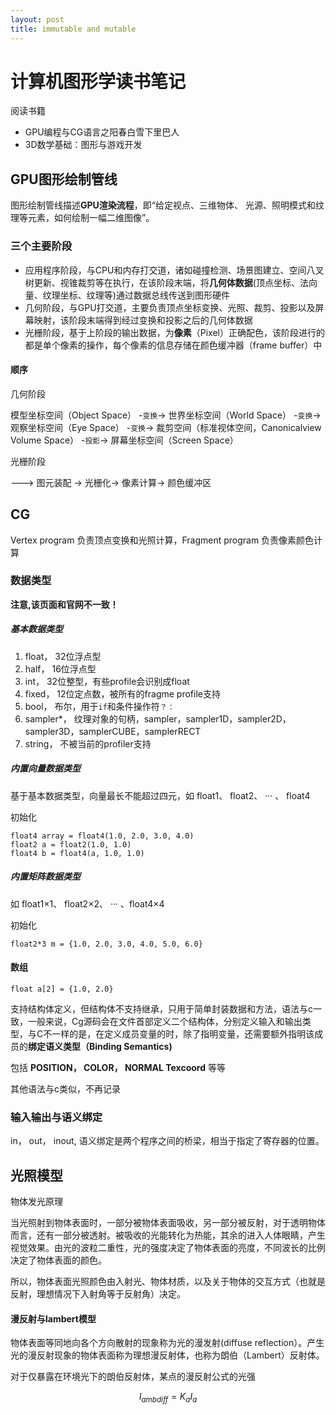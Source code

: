 ```yaml
---
layout: post
title: immutable and mutable
---
```


# 计算机图形学读书笔记 #

阅读书籍

- GPU编程与CG语言之阳春白雪下里巴人
- 3D数学基础：图形与游戏开发

## GPU图形绘制管线 ##

图形绘制管线描述**GPU渲染流程**，即“给定视点、三维物体、
光源、照明模式和纹理等元素，如何绘制一幅二维图像”。

### 三个主要阶段 ###

- 应用程序阶段，与CPU和内存打交道，诸如碰撞检测、场景图建立、空间八叉树更新、视锥裁剪等在执行，在该阶段末端，将**几何体数据**(顶点坐标、法向量、纹理坐标、纹理等)通过数据总线传送到图形硬件
- 几何阶段，与GPU打交道，主要负责顶点坐标变换、光照、裁剪、投影以及屏幕映射，该阶段末端得到经过变换和投影之后的几何体数据
- 光栅阶段，基于上阶段的输出数据，为**像素**（Pixel）正确配色，该阶段进行的都是单个像素的操作，每个像素的信息存储在颜色缓冲器（frame buffer）中

#### 顺序 ####

几何阶段

模型坐标空间（Object Space） -`变换`-> 世界坐标空间（World Space） -`变换`-> 观察坐标空间（Eye Space） -`变换`-> 裁剪空间（标准视体空间，Canonicalview Volume Space） -`投影`-> 屏幕坐标空间（Screen Space）

光栅阶段

---> 图元装配 -> 光栅化-> 像素计算-> 颜色缓冲区

## CG ##

Vertex program 负责顶点变换和光照计算，Fragment program 负责像素颜色计算

### 数据类型 ###

**注意,该页面和官网不一致！**

##### 基本数据类型 #####

1. float， 32位浮点型
1. half， 16位浮点型
1. int， 32位整型，有些profile会识别成float
1. fixed， 12位定点数，被所有的fragme profile支持
1. bool， 布尔，用于`if`和条件操作符`？：`
1. sampler*， 纹理对象的句柄，sampler，sampler1D，sampler2D，sampler3D，samplerCUBE，samplerRECT
1. string， 不被当前的profiler支持

##### 内置向量数据类型 #####

基于基本数据类型，向量最长不能超过四元，如 float1、 float2、 ··· 、 float4

初始化

	float4 array = float4(1.0, 2.0, 3.0, 4.0)
	float2 a = float2(1.0, 1.0)
	float4 b = float4(a, 1.0, 1.0)

##### 内置矩阵数据类型 #####

如 float1×1、 float2×2、 ··· 、float4×4

初始化

	float2*3 m = {1.0, 2.0, 3.0, 4.0, 5.0, 6.0}

#### 数组 ####

	float a[2] = {1.0, 2.0} 

支持结构体定义，但结构体不支持继承，只用于简单封装数据和方法，语法与c一致，一般来说，Cg源码会在文件首部定义二个结构体，分别定义输入和输出类型，与C不一样的是，在定义成员变量的时，除了指明变量，还需要额外指明该成员的**绑定语义类型（Binding Semantics)**

包括 **POSITION， COLOR， NORMAL Texcoord**  等等

其他语法与c类似，不再记录

###  输入输出与语义绑定 ###

in， out， inout, 语义绑定是两个程序之间的桥梁，相当于指定了寄存器的位置。

## 光照模型 ##

物体发光原理

当光照射到物体表面时，一部分被物体表面吸收，另一部分被反射，对于透明物体而言，还有一部分被透射。被吸收的光能转化为热能，其余的进入人体眼睛，产生视觉效果。由光的波粒二重性，光的强度决定了物体表面的亮度，不同波长的比例决定了物体表面的颜色。

所以，物体表面光照颜色由入射光、物体材质，以及关于物体的交互方式（也就是反射，理想情况下入射角等于反射角）决定。

#### 漫反射与lambert模型 ####

物体表面等同地向各个方向散射的现象称为光的漫发射(diffuse reflection）。产生光的漫反射现象的物体表面称为理想漫反射体，也称为朗伯（Lambert）反射体。

对于仅暴露在环境光下的朗伯反射体，某点的漫反射公式的光强

$$I_{ambdiff} = K_aI_a$$


